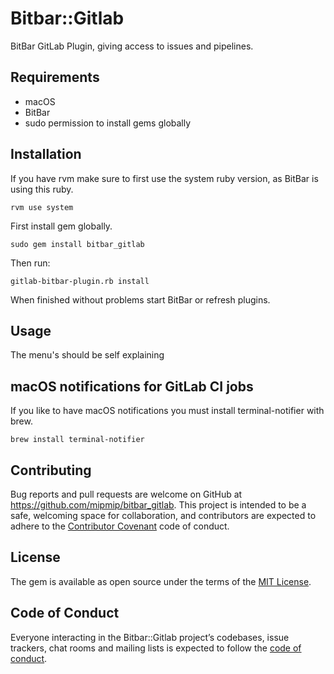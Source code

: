 # Bitbar::Gitlab

BitBar GitLab Plugin, giving access to issues and pipelines.

## Requirements

- macOS
- BitBar
- sudo permission to install gems globally

## Installation

If you have rvm make sure to first use the system ruby version, as BitBar is
using this ruby.

```
rvm use system
```

First install gem globally.

```
sudo gem install bitbar_gitlab
```

Then run:

```
gitlab-bitbar-plugin.rb install
```

When finished without problems start BitBar or refresh plugins.

## Usage

The menu's should be self explaining

## macOS notifications for GitLab CI jobs

If you like to have macOS notifications you must install terminal-notifier with brew.

```
brew install terminal-notifier
```

## Contributing

Bug reports and pull requests are welcome on GitHub at
https://github.com/mipmip/bitbar_gitlab. This project is intended to be a safe,
welcoming space for collaboration, and contributors are expected to adhere to
the [Contributor Covenant](http://contributor-covenant.org) code of conduct.

## License

The gem is available as open source under the terms of the [MIT
License](https://opensource.org/licenses/MIT).

## Code of Conduct

Everyone interacting in the Bitbar::Gitlab project’s codebases, issue trackers,
chat rooms and mailing lists is expected to follow the [code of
conduct](https://github.com/[USERNAME]/bitbar-gitlab/blob/master/CODE_OF_CONDUCT.md).
